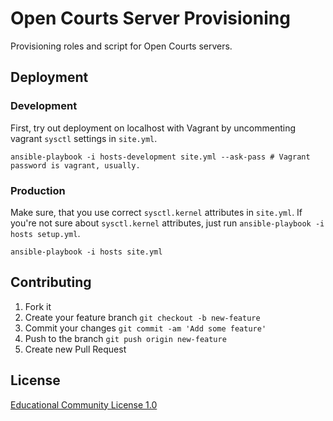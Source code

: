 # Open Courts Server Provisioning

Provisioning roles and script for Open Courts servers.

## Deployment

### Development

First, try out deployment on localhost with Vagrant by uncommenting vagrant `sysctl` settings in `site.yml`.

```
ansible-playbook -i hosts-development site.yml --ask-pass # Vagrant password is vagrant, usually.
```

### Production

Make sure, that you use correct `sysctl.kernel` attributes in `site.yml`. If you're not sure about `sysctl.kernel` attributes, just run `ansible-playbook -i hosts setup.yml`.

```
ansible-playbook -i hosts site.yml
```

## Contributing

1. Fork it
2. Create your feature branch `git checkout -b new-feature`
3. Commit your changes `git commit -am 'Add some feature'`
4. Push to the branch `git push origin new-feature`
5. Create new Pull Request

## License

[Educational Community License 1.0](http://opensource.org/licenses/ecl1.php)
